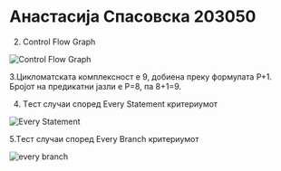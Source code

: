 # Анастасија Спасовска 203050
2. Control Flow Graph

 ![Control Flow Graph](https://user-images.githubusercontent.com/102061591/171930409-17b7435b-aa8d-4f35-922a-63270904b378.PNG)


3.Цикломатската комплексност е 9, добиена преку формулата P+1. Бројот на предикатни јазли е P=8, па 8+1=9.


4. Tест случаи според Every Statement критериумот

 ![Every Statement](https://user-images.githubusercontent.com/102061591/171930823-083afcf2-34a8-4de9-aad9-bb8be5949182.PNG)


 5.Tест случаи според Every Branch критериумот

![every branch](https://user-images.githubusercontent.com/102061591/171931065-24cda973-63ed-437d-8221-dce6cace0836.PNG)
